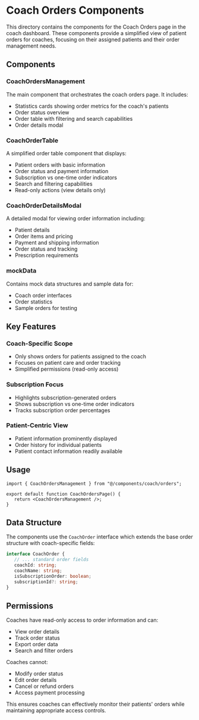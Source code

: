 # Coach Orders Components

This directory contains the components for the Coach Orders page in the coach dashboard. These components provide a simplified view of patient orders for coaches, focusing on their assigned patients and their order management needs.

## Components

### CoachOrdersManagement

The main component that orchestrates the coach orders page. It includes:

-  Statistics cards showing order metrics for the coach's patients
-  Order status overview
-  Order table with filtering and search capabilities
-  Order details modal

### CoachOrderTable

A simplified order table component that displays:

-  Patient orders with basic information
-  Order status and payment information
-  Subscription vs one-time order indicators
-  Search and filtering capabilities
-  Read-only actions (view details only)

### CoachOrderDetailsModal

A detailed modal for viewing order information including:

-  Patient details
-  Order items and pricing
-  Payment and shipping information
-  Order status and tracking
-  Prescription requirements

### mockData

Contains mock data structures and sample data for:

-  Coach order interfaces
-  Order statistics
-  Sample orders for testing

## Key Features

### Coach-Specific Scope

-  Only shows orders for patients assigned to the coach
-  Focuses on patient care and order tracking
-  Simplified permissions (read-only access)

### Subscription Focus

-  Highlights subscription-generated orders
-  Shows subscription vs one-time order indicators
-  Tracks subscription order percentages

### Patient-Centric View

-  Patient information prominently displayed
-  Order history for individual patients
-  Patient contact information readily available

## Usage

```tsx
import { CoachOrdersManagement } from "@/components/coach/orders";

export default function CoachOrdersPage() {
   return <CoachOrdersManagement />;
}
```

## Data Structure

The components use the `CoachOrder` interface which extends the base order structure with coach-specific fields:

```typescript
interface CoachOrder {
   // ... standard order fields
   coachId: string;
   coachName: string;
   isSubscriptionOrder: boolean;
   subscriptionId?: string;
}
```

## Permissions

Coaches have read-only access to order information and can:

-  View order details
-  Track order status
-  Export order data
-  Search and filter orders

Coaches cannot:

-  Modify order status
-  Edit order details
-  Cancel or refund orders
-  Access payment processing

This ensures coaches can effectively monitor their patients' orders while maintaining appropriate access controls.
